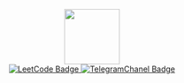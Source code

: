 <div id="header" align="center">
  	<img src="https://media.giphy.com/media/dxn6fRlTIShoeBr69N/giphy.gif?cid=ecf05e47d91opx5x6mytjqj5xosf6n39i5yfrk8v3xih0zu7&ep=v1_gifs_search&rid=giphy.gif&ct=g" width="100"/>
</div>
<div id="badges" align="center">
	<a href="https://leetcode.com/glzi/">
		<img src="https://img.shields.io/badge/Leet%20Code-black?logo=leetcode" alt="LeetCode Badge"/>
	</a>
	<a href="https://t.me/glebseitmemetovchannel">
		<img src="https://img.shields.io/badge/Telegram-%23229ED9?style=flat-square" alt="TelegramChanel Badge"/>
	</a>
</div>
